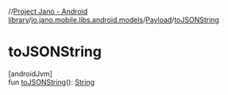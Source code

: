 //[Project Jano - Android library](../../../index.md)/[io.jano.mobile.libs.android.models](../index.md)/[Payload](index.md)/[toJSONString](to-j-s-o-n-string.md)

# toJSONString

[androidJvm]\
fun [toJSONString](to-j-s-o-n-string.md)(): [String](https://kotlinlang.org/api/latest/jvm/stdlib/kotlin/-string/index.html)
